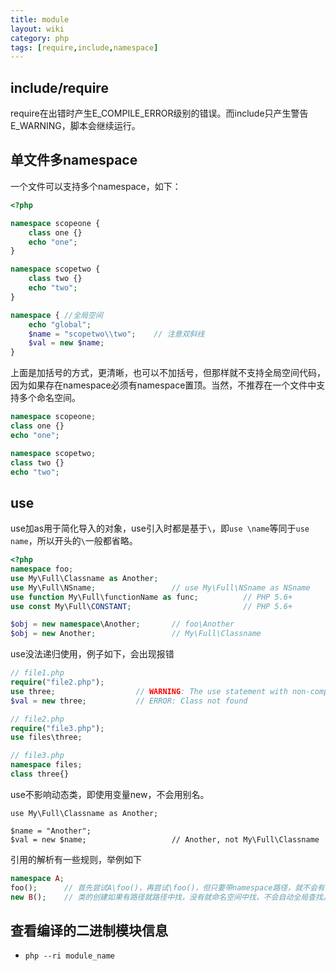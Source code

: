 ```yaml
---
title: module
layout: wiki
category: php
tags: [require,include,namespace]
---
```



## include/require

require在出错时产生E_COMPILE_ERROR级别的错误。而include只产生警告E_WARNING，脚本会继续运行。

## 单文件多namespace

一个文件可以支持多个namespace，如下：

~~~PHP
<?php 

namespace scopeone {
    class one {}
    echo "one";
}

namespace scopetwo {
    class two {}
    echo "two";
}

namespace { //全局空间
    echo "global";
	$name = "scopetwo\\two";	// 注意双斜线
    $val = new $name;
}
~~~

上面是加括号的方式，更清晰，也可以不加括号，但那样就不支持全局空间代码，因为如果存在namespace必须有namespace置顶。当然，不推荐在一个文件中支持多个命名空间。

~~~PHP
namespace scopeone;
class one {}
echo "one";

namespace scopetwo;
class two {}
echo "two";
~~~

## use

use加as用于简化导入的对象，use引入时都是基于`\`，即`use \name`等同于`use name`，所以开头的`\`一般都省略。

~~~PHP
<?php
namespace foo;
use My\Full\Classname as Another;
use My\Full\NSname;					// use My\Full\NSname as NSname
use function My\Full\functionName as func; 			// PHP 5.6+
use const My\Full\CONSTANT; 						// PHP 5.6+

$obj = new namespace\Another; 		// foo\Another
$obj = new Another; 				// My\Full\Classname
~~~

use没法递归使用，例子如下，会出现报错

~~~PHP
// file1.php
require("file2.php");
use three;					// WARNING: The use statement with non-compound name has no effect
$val = new three;			// ERROR: Class not found

// file2.php
require("file3.php");
use files\three;

// file3.php
namespace files;
class three{}
~~~

use不影响动态类，即使用变量new，不会用别名。

~~~
use My\Full\Classname as Another;

$name = "Another";
$val = new $name;					// Another, not My\Full\Classname
~~~

引用的解析有一些规则，举例如下

~~~PHP
namespace A;
foo();      // 首先尝试A\foo()，再尝试\foo()，但只要带namespace路径，就不会有第二步的全局查找
new B();    // 类的创建如果有路径就路径中找，没有就命名空间中找，不会自动全局查找。但没找到会尝试自动加载
~~~

## 查看编译的二进制模块信息

* `php --ri module_name`